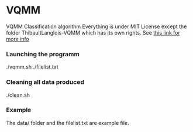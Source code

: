 # VQMM
VQMM Classification algorithm
Everything is under MIT License except the folder ThibaultLanglois-VQMM which has its own rights. See [this link for more info](https://bitbucket.org/ThibaultLanglois/vqmm/ "Thibault Langlois page")

### Launching the programm
./vqmm.sh ./filelist.txt

### Cleaning all data produced
./clean.sh

### Example
The data/ folder and the filelist.txt are example file.
